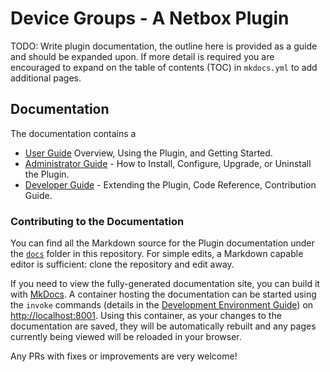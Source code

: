 # Device Groups - A Netbox Plugin

TODO: Write plugin documentation, the outline here is provided as a guide and should be expanded upon.  If more detail is required you are encouraged to expand on the table of contents (TOC) in `mkdocs.yml` to add additional pages.

## Documentation

The documentation contains a

- [User Guide](user/app_overview.md) Overview,  Using the Plugin, and Getting Started.
- [Administrator Guide](admin/install.md) - How to Install, Configure, Upgrade, or Uninstall the Plugin.
- [Developer Guide](dev/contributing.md) - Extending the Plugin, Code Reference, Contribution Guide.

### Contributing to the Documentation

You can find all the Markdown source for the Plugin documentation under the [`docs`](https://github.com/psmware-ltd/arch-decision-rec-app/tree/develop/docs) folder in this repository. For simple edits, a Markdown capable editor is sufficient: clone the repository and edit away.

If you need to view the fully-generated documentation site, you can build it with [MkDocs](https://www.mkdocs.org/). A container hosting the documentation can be started using the `invoke` commands (details in the [Development Environment Guide](dev/dev_environment/#docker-development-environment)) on [http://localhost:8001](http://localhost:8001). Using this container, as your changes to the documentation are saved, they will be automatically rebuilt and any pages currently being viewed will be reloaded in your browser.

Any PRs with fixes or improvements are very welcome!
